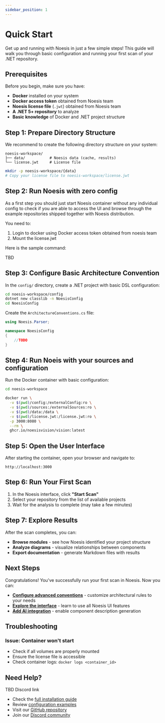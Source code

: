 ```yaml
---
sidebar_position: 1
---
```


# Quick Start

Get up and running with Noesis in just a few simple steps! This guide will walk you through basic configuration and running your first scan of your .NET repository.

## Prerequisites

Before you begin, make sure you have:

- **Docker** installed on your system
- **Docker access token** obtained from Noesis team
- **Noesis license file** (`.jwt`) obtained from Noesis team
- **A .NET 5+ repository** to analyze
- **Basic knowledge** of Docker and .NET project structure



## Step 1: Prepare Directory Structure

We recommend to create the following directory structure on your system:

```
noesis-workspace/
├── data/           # Noesis data (cache, results)
└── license.jwt     # License file
```

```bash
mkdir -p noesis-workspace/{data}
# Copy your license file to noesis-workspace/license.jwt
```

## Step 2: Run Noesis with zero config 

As a first step you should just start Noesis container without any individual config to check if you are able to access the UI and browse through the example repositories shipped together with Noesis distribution. 

You need to: 
1. Login to docker using Docker access token obtained from noesis team 
1. Mount the license.jwt 

Here is the sample command: 

TBD


## Step 3: Configure Basic Architecture Convention

In the `config/` directory, create a .NET project with basic DSL configuration:

```bash
cd noesis-workspace/config
dotnet new classlib -n NoesisConfig
cd NoesisConfig
```

Create the `ArchitectureConventions.cs` file:

```csharp
using Noesis.Parser;

namespace NoesisConfig
{
    //TODO
}
```

## Step 4: Run Noeis with your sources and configuration

Run the Docker container with basic configuration:

```bash
cd noesis-workspace

docker run \
  -v $(pwd)/config:/externalConfig:ro \
  -v $(pwd)/sources:/externalSources:ro \
  -v $(pwd)/data:/data \
  -v $(pwd)/license.jwt:/license.jwt:ro \
  -p 3000:8080 \
  --rm \
  ghcr.io/noesisvision/vision:latest
```

## Step 5: Open the User Interface

After starting the container, open your browser and navigate to:

```
http://localhost:3000
```

## Step 6: Run Your First Scan

1. In the Noesis interface, click **"Start Scan"**
2. Select your repository from the list of available projects
3. Wait for the analysis to complete (may take a few minutes)

## Step 7: Explore Results

After the scan completes, you can:

- **Browse modules** - see how Noesis identified your project structure
- **Analyze diagrams** - visualize relationships between components
- **Export documentation** - generate Markdown files with results

## Next Steps

Congratulations! You've successfully run your first scan in Noesis. Now you can:

- **[Configure advanced conventions](/docs/configure)** - customize architectural rules to your needs
- **[Explore the interface](/docs/explore)** - learn to use all Noesis UI features
- **[Add AI integration](/docs/setup#optional-llm-integration)** - enable component description generation

## Troubleshooting

### Issue: Container won't start
- Check if all volumes are properly mounted
- Ensure the license file is accessible
- Check container logs: `docker logs <container_id>`

## Need Help?

TBD Discord link

- Check the [full installation guide](/docs/setup)
- Review [configuration examples](/docs/configure)
- Visit our [GitHub repository](https://github.com/noesisvision/noesis)
- Join our [Discord community](https://discord.gg/noesis)
